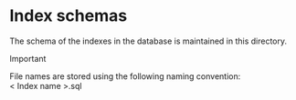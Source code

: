 # Index schemas
The schema of the indexes in the database is maintained in this directory.

> [!IMPORTANT]  
> File names are stored using the following naming convention:  
> < Index name >.sql
